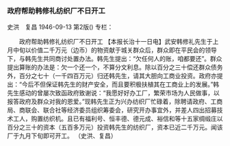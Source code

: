 ### 政府帮助韩修礼纺织厂不日开工
史洪　复昌
1946-09-13
第2版()
专栏：

　　政府帮助韩修礼纺织厂不日开工
    【本报长治十一日电】武安韩修礼先生于上月中旬以价值二千万元（边币）的物资献于城关群众后，群众即在平民会的领导下，与韩先生共同商讨处置办法。韩先生提出：“欠任何人的账，咱都要还”。群众提出算账的办法是：欠一个还一个，不算分文利息。除以百分之三十偿还群众债务外，百分之七十（一千四百万元）归还韩先生，请其大胆向工商业投资。政府亦提出：“今后不但保证韩先生的财产安全，而且要积极扶植其在工商业上的发展。”韩先生感动的曾屡次致函政府致谢说：“我愿好好办工厂，繁荣市场为人民做事，以报答政府及群众对我的恩爱。”现韩先生正为兴办纺织厂忙碌着，除聘请政府、工商局、商联会、联合社等经济委员组织筹委会，研究开办事宜外，并差人四出招募技术工人，购置纺织机。且已有福利号、恒丰德、德元成、裕信和等十五家绸缎庄以百分之三十的资本（五百多万元）投资韩先生的纺织厂，资本已近二千万元。闻该厂于九月下旬即可开工。
    （史洪、复昌）
